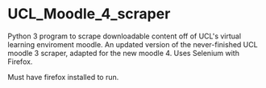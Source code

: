 # UCL_Moodle_4_scraper
Python 3 program to scrape downloadable content off of UCL's virtual learning enviroment moodle. An updated version of the never-finished UCL moodle 3 scraper, adapted for the new moodle 4. Uses Selenium with Firefox.

Must have firefox installed to run.
